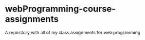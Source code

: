 # webProgramming-course-assignments
A repository with all of my class assignments for web programming
